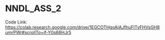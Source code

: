 # NNDL_ASS_2
Code Link: https://colab.research.google.com/drive/1EGCOTHgoAiAJfhuFlTvFHVsGH8umrPWr#scrollTo=jf-Y0s66HJr5
